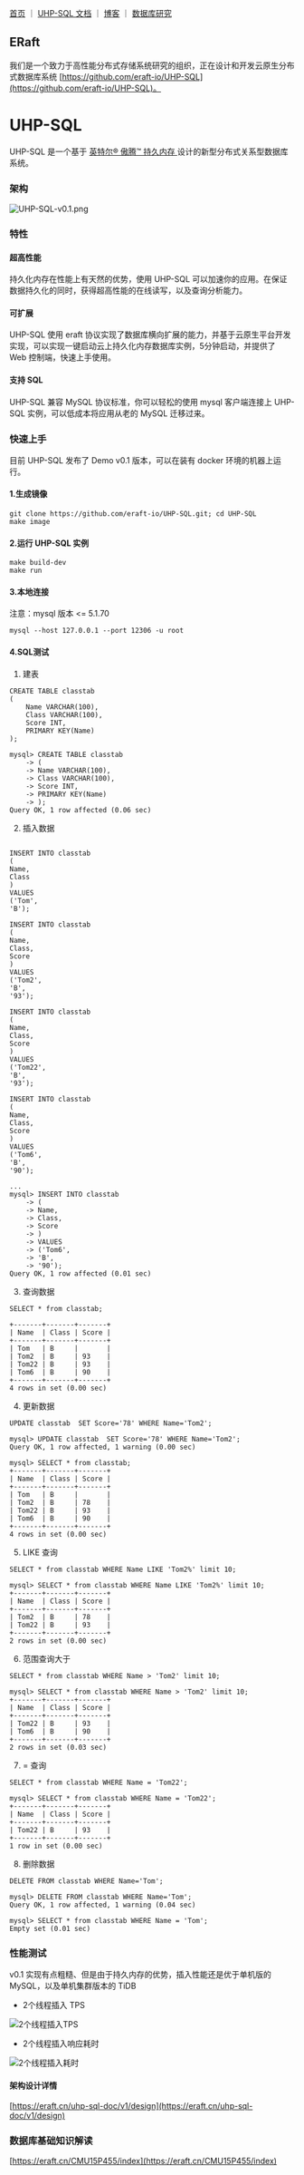 
[首页](https://eraft.cn)  ｜ [UHP-SQL 文档](https://eraft.cn/uhp_sql)  ｜   [博客](https://eraft.cn/blogs)   ｜   [数据库研究](https://eraft.cn/database_theory) 

## ERaft

我们是一个致力于高性能分布式存储系统研究的组织，正在设计和开发云原生分布式数据库系统 [https://github.com/eraft-io/UHP-SQL](https://github.com/eraft-io/UHP-SQL)。


# UHP-SQL
UHP-SQL 是一个基于 [英特尔® 傲腾™ 持久内存 ](https://www.intel.cn/content/www/cn/zh/architecture-and-technology/optane-dc-persistent-memory.html) 设计的新型分布式关系型数据库系统。

### 架构

![UHP-SQL-v0.1.png](figures/UHP-SQL-v0.1.png)

### 特性

#### 超高性能
持久化内存在性能上有天然的优势，使用 UHP-SQL 可以加速你的应用。在保证数据持久化的同时，获得超高性能的在线读写，以及查询分析能力。

#### 可扩展
UHP-SQL 使用 eraft 协议实现了数据库横向扩展的能力，并基于云原生平台开发实现，可以实现一键启动云上持久化内存数据库实例，5分钟启动，并提供了 Web 控制端，快速上手使用。

#### 支持 SQL
UHP-SQL 兼容 MySQL 协议标准，你可以轻松的使用 mysql 客户端连接上 UHP-SQL 实例，可以低成本将应用从老的 MySQL 迁移过来。

### 快速上手

目前 UHP-SQL 发布了 Demo v0.1 版本，可以在装有 docker 环境的机器上运行。

#### 1.生成镜像

```
git clone https://github.com/eraft-io/UHP-SQL.git; cd UHP-SQL
make image
```

#### 2.运行 UHP-SQL 实例
```
make build-dev
make run
```

#### 3.本地连接
注意：mysql 版本 <= 5.1.70

```
mysql --host 127.0.0.1 --port 12306 -u root
```

#### 4.SQL测试

1) 建表

```
CREATE TABLE classtab 
( 
    Name VARCHAR(100), 
    Class VARCHAR(100), 
    Score INT, 
    PRIMARY KEY(Name)
);
```

```
mysql> CREATE TABLE classtab
    -> (
    -> Name VARCHAR(100),
    -> Class VARCHAR(100),
    -> Score INT,
    -> PRIMARY KEY(Name)
    -> );
Query OK, 1 row affected (0.06 sec)
```

2) 插入数据

```

INSERT INTO classtab 
(
Name, 
Class
) 
VALUES 
('Tom', 
'B');

INSERT INTO classtab 
(
Name, 
Class,
Score
) 
VALUES 
('Tom2', 
'B', 
'93');

INSERT INTO classtab 
(
Name, 
Class,
Score
) 
VALUES 
('Tom22', 
'B', 
'93');

INSERT INTO classtab 
(
Name, 
Class,
Score
) 
VALUES 
('Tom6', 
'B', 
'90');
```


```
...
mysql> INSERT INTO classtab
    -> (
    -> Name,
    -> Class,
    -> Score
    -> )
    -> VALUES
    -> ('Tom6',
    -> 'B',
    -> '90');
Query OK, 1 row affected (0.01 sec)
```

3) 查询数据

```
SELECT * from classtab;
```


```
+-------+-------+-------+
| Name  | Class | Score |
+-------+-------+-------+
| Tom   | B     |       |
| Tom2  | B     | 93    |
| Tom22 | B     | 93    |
| Tom6  | B     | 90    |
+-------+-------+-------+
4 rows in set (0.00 sec)

```

4) 更新数据

```
UPDATE classtab  SET Score='78' WHERE Name='Tom2';
```


```
mysql> UPDATE classtab  SET Score='78' WHERE Name='Tom2';
Query OK, 1 row affected, 1 warning (0.00 sec)

mysql> SELECT * from classtab;
+-------+-------+-------+
| Name  | Class | Score |
+-------+-------+-------+
| Tom   | B     |       |
| Tom2  | B     | 78    |
| Tom22 | B     | 93    |
| Tom6  | B     | 90    |
+-------+-------+-------+
4 rows in set (0.00 sec)

```

5) LIKE 查询

```
SELECT * from classtab WHERE Name LIKE 'Tom2%' limit 10;
```

```
mysql> SELECT * from classtab WHERE Name LIKE 'Tom2%' limit 10;
+-------+-------+-------+
| Name  | Class | Score |
+-------+-------+-------+
| Tom2  | B     | 78    |
| Tom22 | B     | 93    |
+-------+-------+-------+
2 rows in set (0.00 sec)
```

6) 范围查询大于

```
SELECT * from classtab WHERE Name > 'Tom2' limit 10;
```

```
mysql> SELECT * from classtab WHERE Name > 'Tom2' limit 10;
+-------+-------+-------+
| Name  | Class | Score |
+-------+-------+-------+
| Tom22 | B     | 93    |
| Tom6  | B     | 90    |
+-------+-------+-------+
2 rows in set (0.03 sec)
```

7)  = 查询


```
SELECT * from classtab WHERE Name = 'Tom22';
```

```
mysql> SELECT * from classtab WHERE Name = 'Tom22';
+-------+-------+-------+
| Name  | Class | Score |
+-------+-------+-------+
| Tom22 | B     | 93    |
+-------+-------+-------+
1 row in set (0.00 sec)
```

8) 删除数据

```
DELETE FROM classtab WHERE Name='Tom';
```

```
mysql> DELETE FROM classtab WHERE Name='Tom';
Query OK, 1 row affected, 1 warning (0.04 sec)

mysql> SELECT * from classtab WHERE Name = 'Tom';
Empty set (0.01 sec)
```

### 性能测试

v0.1 实现有点粗糙、但是由于持久内存的优势，插入性能还是优于单机版的 MySQL，以及单机集群版本的 TiDB

- 2个线程插入 TPS

![2个线程插入TPS](figures/insert_tps.png)


- 2个线程插入响应耗时

![2个线程插入耗时](figures/insert_response.png)


#### 架构设计详情

[https://eraft.cn/uhp-sql-doc/v1/design](https://eraft.cn/uhp-sql-doc/v1/design)

### 数据库基础知识解读

[https://eraft.cn/CMU15P455/index](https://eraft.cn/CMU15P455/index)
